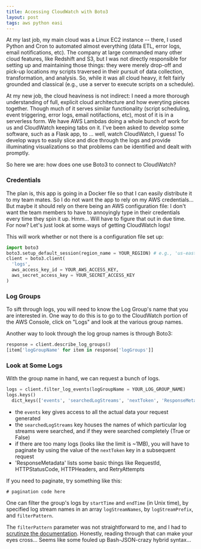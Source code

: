```yaml
---
title: Accessing CloudWatch with Boto3
layout: post
tags: aws python easi
---
```


At my last job, my main cloud was a Linux EC2 instance -- there, I used Python and Cron to automated almost everything
(data ETL, error logs, email notifications, etc).  The company at large commanded many other cloud features, like Redshift and S3, 
but I was not directly responsible for setting up and maintaining those things: they were merely drop-off and pick-up locations
my scripts traversed in their pursuit of data collection, transformation, and analysis.  So, while it was all cloud heavy, 
it felt fairly grounded and classical (e.g., use a server to execute scripts on a schedule).

At my new job, the cloud heaviness is not indirect: I need a more thorough understanding of full, explicit cloud 
architecture and how everyting pieces together.  Though much of it serves similar functionality (script scheduling, 
event triggering, error logs, email notifactions, etc), most of it is in a serverless form.  We have AWS Lambdas doing
a whole bunch of work for us and CloudWatch keeping tabs on it.  I've been asked to develop some software, such as
a Flask app, to ... well, watch CloudWatch, I guess!  To develop ways to easily slice and dice through the logs and provide
illuminating visualizations so that problems can be identified and dealt with promptly.

So here we are: how does one use Boto3 to connect to CloudWatch?

### Credentials
The plan is, this app is going in a Docker file so that I can easily distribute it to my team mates.  So I
do not want the app to rely on my AWS credentials...  But maybe it should rely on there being an AWS 
configuration file: I don't want the team members to have to annoyingly type in their credentials every time
they spin it up.  Hmm... Will have to figure that out in due time.  For now?  Let's just look at
some ways of getting CloudWatch logs!

This will work whether or not there is a configuration file set up:
```python
import boto3
boto3.setup_default_session(region_name = YOUR_REGION) # e.g., 'us-east-1'
client = boto3.client(
  'logs',
  aws_access_key_id = YOUR_AWS_ACCESS_KEY,
  aws_secret_access_key = YOUR_SECRET_ACCESS_KEY
)
```

### Log Groups 
To sift through logs, you will need to know the Log Group's name that you are interested in.  One way 
to do this is to go to the CloudWatch portion of the AWS Console, click on "Logs" and look at the various group names.

Another way to look through the log group names is through Boto3:
```python
response = client.describe_log_groups()
[item['logGroupName' for item in response['logGroups']]
```


### Look at Some Logs
With the group name in hand, we can request a bunch of logs.

```python
logs = client.filter_log_events(logGroupName = YOUR_LOG_GROUP_NAME)
logs.keys()
  dict_keys(['events', 'searchedLogStreams', 'nextToken', 'ResponseMetadata'])
```

* the  `events` key gives access to all the actual data your request generated
* the `searchedLogStreams` key houses the names of which particular log streams were searched, and if they were searched completely (True or False) 
* if there are too many logs (looks like the limit is ~1MB), you will have to paginate by using the value of the `nextToken` key in a subsequent request
* 'ResponseMetadata' lists some basic things like RequestId, HTTPStatusCode, HTTPHeaders, and RetryAttempts

If you need to paginate, try something like this:
```
# pagination code here
```

One can filter the group's logs by `startTime` and `endTime` (in Unix time), by specified log stream names in an 
array `logStreamNames`, by `logStreamPrefix`, and `filterPattern`.

The `filterPattern` parameter was not straightforward to me, and I had to [scrutinze the documentation](https://docs.aws.amazon.com/AmazonCloudWatch/latest/logs/FilterAndPatternSyntax.html). Honestly, reading through
that can make your eyes cross... Seems like some fouled up Bash-JSON-crazy hybrid syntax...  
